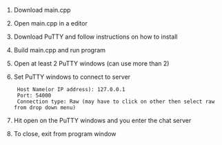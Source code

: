 1. Download main.cpp

2. Open main.cpp in a editor

3. Download PuTTY and follow instructions on how to install

4. Build main.cpp and run program

5. Open at least 2 PuTTY windows (can use more than 2)

6. Set PuTTY windows to connect to server

        Host Name(or IP address): 127.0.0.1
        Port: 54000
        Connection type: Raw (may have to click on other then select raw from drop down menu)

7. Hit open on the PuTTY windows and you enter the chat server

8. To close, exit from program window